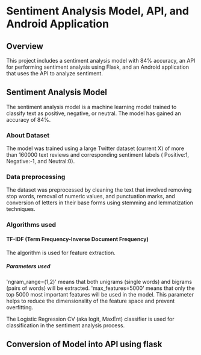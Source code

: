 # Sentiment Analysis Model, API, and Android Application

## Overview
This project includes a sentiment analysis model with 84% accuracy, an API for performing sentiment analysis using Flask, and an Android application that uses the API to analyze sentiment.
## Sentiment Analysis Model
The sentiment analysis model is a machine learning model trained to classify text as positive, negative, or neutral. The model has gained an accuracy of 84%.

### About Dataset
The model was trained using a large Twitter dataset (current X) of more than 160000 text reviews and corresponding sentiment labels ( Positive:1, Negative:-1, and Neutral:0).

### Data preprocessing
The dataset was preprocessed by cleaning the text that involved removing stop words, removal of numeric values, and punctuation marks, and conversion of letters in their base forms using stemming and lemmatization techniques.

### Algorithms used
#### TF-IDF (Term Frequency-Inverse Document Frequency) 
The algorithm is used for feature extraction.
##### Parameters used
'ngram_range=(1,2)' means that both unigrams (single words) and bigrams (pairs of words) will be extracted.
'max_features=5000' means that only the top 5000 most important features will be used in the model. This parameter helps to reduce the dimensionality of the feature space and prevent overfitting.

The Logistic Regression CV (aka logit, MaxEnt) classifier is used for classification in the sentiment analysis process.

## Conversion of Model into API using flask







